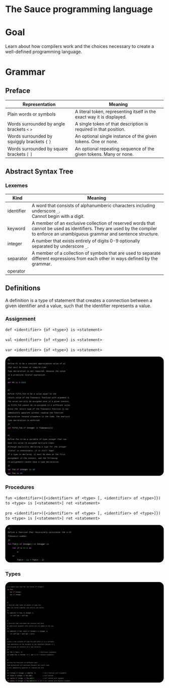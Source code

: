 # The Sauce programming language

# Goal
Learn about how compilers work and the choices necessary to create a well-defined programming language.


# Grammar
## Preface
| Representation                                | Meaning                                                                |
|-----------------------------------------------|------------------------------------------------------------------------|
| Plain words or symbols                        | A literal token, representing itself in the exact way it is displayed. |
| Words surrounded by angle brackets `<` `>`    | A single token of that description is required in that position.       |
| Words surrounded by squiggly brackets `{` `}` | An optional single instance of the given tokens. One or none.          |
| Words surrounded by square brackets `[` `]`   | An optional repeating sequence of the given tokens. Many or none.      |

## Abstract Syntax Tree
### Lexemes
| Kind       | Meaning                                                                                                                                                                           |
|------------|-----------------------------------------------------------------------------------------------------------------------------------------------------------------------------------|
| identifier | A word that consists of alphanumberic characters including underscore `_`.<br/>Cannot begin with a digit.                                                                         |
| keyword    | A member of an exclusive collection of reserved words that cannot be used as identifiers. They are used by the compiler to enforce an unambiguous grammar and sentence structure. |
| integer    | A number that exists entirely of digits 0-9 optionally separated by underscore `_`.                                                                                               |
| separator  | A member of a collection of symbols that are used to separate different expressions from each other in ways defined by the grammar.                                               |
| operator   |                                                                                                                                                                                   |
## Definitions
A definition is a type of statement that creates a connection between a given identifier and a value, such that the identifier represents a value.

### Assignment
```
def <identifier> {of <type>} is <statement>

val <identifier> {of <type>} is <statement>

var <identifier> {of <type>} is <statement>
```

![](./examples/assignment.svg)

### Procedures
```
fun <identifier>({<identifier> of <type> [, <identifier> of <type>]}) to <type> is [<statement>] ret <statement>

pro <identifier>({<identifier> of <type> [, <identifier> of <type>]}) to <type> is [<statement>] ret <statement>
```

![](./examples/procedures.svg)

### Types
![](./examples/types.svg)
